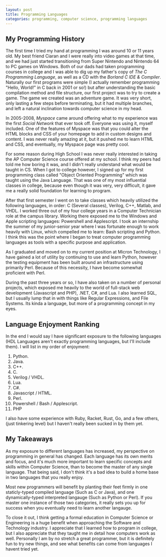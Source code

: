```yaml
---
layout: post
title: Programming Languages
categories: programming, computer science, programming languages
---
```

## My Programming History

The first time I tried my hand at programming I was around 10 or 11 years old.
My best friend Ciaran and I were really into video games at that time, and we had just started transitioning from Super Nintendo and Nintendo 64 to PC games on Windows.
Both of our dads had taken programming courses in college and I was able to dig up my father's copy of *The C Programming Language*, as well as a CD with the *Borland C IDE & Compiler*.
Naturally our first programs were simple (I actually remember programming "Hello, World!" in C back in 2001 or so!) but after understanding the basic compilation method and file structure, our first project was to try to create a game.
The game we created was an adventure game.  It was very short, only lasting a few steps before terminating, but it had multiple branches, and left a natural inclination towards computer science in my head.

In 2005-2008, *Myspace* came around offering what to my experience was the first *Social Network* that ever took off.  Everyone was using it, myself included.
One of the features of Myspace was that you could alter the HTML blocks and CSS of your homepage to add in custom designs and content.
I was never really amazing at it, but it pushed me to learn HTML and CSS, and eventually, my Myspace page was pretty cool.

For some reason during High School I was never really interested in taking the AP Computer Science course offered at my school.
I think my peers had told me how boring it was, and I didn't really understand what would be taught in CS.
When I got to college however, I signed up for my first programming class called "Object Oriented Programming" which was taught using the Java Language.
That was one of my most influential classes in college, because even though it was very, very difficult, it gave me a really solid foundation for learning to program.

After that first semester I went on to take classes which heavily utilized the following languages, in order: C (Several classes), Verilog, C++, Matlab, and VHDL.
I worked three out of my four college years in a Computer Technician role at the campus library.  Working there exposed me to the Windows and Apple scripting languages: Powershell and Applescript.
I took an internship the summer of my junior-senior year where I was fortunate enough to work heavily with Linux, which compelled me to learn: Bash scripting and Python.
I think this was the point where I began to treat computer programming languages as tools with a specific purpose and application.

As I graduated and moved on to my current position at Micron Technology, I have gained a lot of utility by continuing to use and learn Python, however the testing equipment has been built around an infrastructure using primarily Perl.
Because of this necessity, I have become somewhat proficient with Perl.

During the past three years or so, I have also taken on a number of personal projects, which exposed me heavily to the world of full-stack web development (Javascript and PHP), .NET, C#, and Lua.
I also learned SQL, but I usually lump that in with things like Regular Expressions, and File Systems.  Its kinda a language, but more of a programming concept in my eyes.

## Language Enjoyment Ranking

In the end I would say I have significant exposure to the following languages (HDL Languages aren't exactly programming languages, but I'll include them).
I will list in my order of enjoyment:

1. Python.
2. Java.
3. C++.
4. C.
5. Verilog / VHDL.
6. Lua.
7. C#.
8. Javascript / HTML.
9. Perl.
10. Powershell / Bash / Applescript.
11. PHP

I also have some experience with Ruby, Racket, Rust, Go, and a few others, (just tinkering level) but I haven't really been sucked in by them yet.

## My Takeaways

As my exposure to different languages has increased, my perspective on programming in general has changed.
Each language has its own merits and focus, and it's much more important to learn specific concepts and skills within Computer Science, than to become the master of any single language.
That being said, I don't think it's a bad idea to build a home base in two languages that you really enjoy.

Most new programmers will benefit by planting their feet firmly in one staticly-typed compiled language (Such as C or Java), and one dynamically-typed interpreted langauge (Such as Python or Perl).
If you master one instance of those two categories, it really sets you up for success when you eventually need to learn another langauge.

To close it out, I think getting a formal education in Computer Science or Engineering is a huge benefit when approaching the Software and Technology industry.
I appreciate that I learned how to program in college, but I also appreciate that they taught me in detail how computers work as well.
Personally I am by no stretch a great programmer, but it is definitely fun to try new things, and see what benefits can come from languages I havent tried yet.
